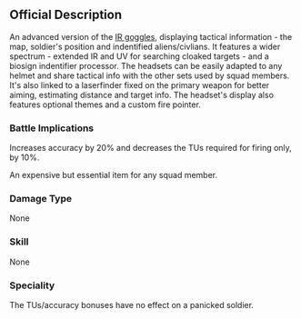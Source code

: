 ## Official Description

An advanced version of the [IR
goggles](Equipment/Misc/IR_Goggles "wikilink"), displaying tactical
information - the map, soldier's position and indentified
aliens/civlians. It features a wider spectrum - extended IR and UV for
searching cloaked targets - and a biosign indentifier processor. The
headsets can be easily adapted to any helmet and share tactical info
with the other sets used by squad members. It's also linked to a
laserfinder fixed on the primary weapon for better aiming, estimating
distance and target info. The headset's display also features optional
themes and a custom fire pointer.

### Battle Implications

Increases accuracy by 20% and decreases the TUs required for firing
only, by 10%.

An expensive but essential item for any squad member.

### Damage Type

None

### Skill

None

### Speciality

The TUs/accuracy bonuses have no effect on a panicked soldier.